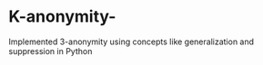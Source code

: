 # K-anonymity-
Implemented 3-anonymity using concepts like generalization and suppression in Python

